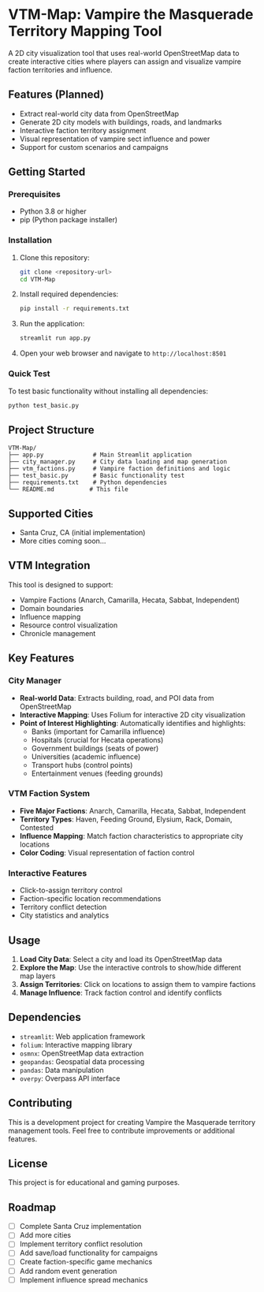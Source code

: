 # VTM-Map: Vampire the Masquerade Territory Mapping Tool

A 2D city visualization tool that uses real-world OpenStreetMap data to create interactive cities where players can assign and visualize vampire faction territories and influence.

## Features (Planned)
- Extract real-world city data from OpenStreetMap
- Generate 2D city models with buildings, roads, and landmarks
- Interactive faction territory assignment
- Visual representation of vampire sect influence and power
- Support for custom scenarios and campaigns

## Getting Started

### Prerequisites
- Python 3.8 or higher
- pip (Python package installer)

### Installation
1. Clone this repository:
   ```bash
   git clone <repository-url>
   cd VTM-Map
   ```

2. Install required dependencies:
   ```bash
   pip install -r requirements.txt
   ```

3. Run the application:
   ```bash
   streamlit run app.py
   ```

4. Open your web browser and navigate to `http://localhost:8501`

### Quick Test
To test basic functionality without installing all dependencies:
```bash
python test_basic.py
```

## Project Structure
```
VTM-Map/
├── app.py              # Main Streamlit application
├── city_manager.py     # City data loading and map generation
├── vtm_factions.py     # Vampire faction definitions and logic
├── test_basic.py       # Basic functionality test
├── requirements.txt    # Python dependencies
└── README.md          # This file
```

## Supported Cities
- Santa Cruz, CA (initial implementation)
- More cities coming soon...

## VTM Integration
This tool is designed to support:
- Vampire Factions (Anarch, Camarilla, Hecata, Sabbat, Independent)
- Domain boundaries
- Influence mapping
- Resource control visualization
- Chronicle management

## Key Features

### City Manager
- **Real-world Data**: Extracts building, road, and POI data from OpenStreetMap
- **Interactive Mapping**: Uses Folium for interactive 2D city visualization
- **Point of Interest Highlighting**: Automatically identifies and highlights:
  - Banks (important for Camarilla influence)
  - Hospitals (crucial for Hecata operations)
  - Government buildings (seats of power)
  - Universities (academic influence)
  - Transport hubs (control points)
  - Entertainment venues (feeding grounds)

### VTM Faction System
- **Five Major Factions**: Anarch, Camarilla, Hecata, Sabbat, Independent
- **Territory Types**: Haven, Feeding Ground, Elysium, Rack, Domain, Contested
- **Influence Mapping**: Match faction characteristics to appropriate city locations
- **Color Coding**: Visual representation of faction control

### Interactive Features
- Click-to-assign territory control
- Faction-specific location recommendations
- Territory conflict detection
- City statistics and analytics

## Usage

1. **Load City Data**: Select a city and load its OpenStreetMap data
2. **Explore the Map**: Use the interactive controls to show/hide different map layers
3. **Assign Territories**: Click on locations to assign them to vampire factions
4. **Manage Influence**: Track faction control and identify conflicts

## Dependencies
- `streamlit`: Web application framework
- `folium`: Interactive mapping library
- `osmnx`: OpenStreetMap data extraction
- `geopandas`: Geospatial data processing
- `pandas`: Data manipulation
- `overpy`: Overpass API interface

## Contributing
This is a development project for creating Vampire the Masquerade territory management tools. Feel free to contribute improvements or additional features.

## License
This project is for educational and gaming purposes.

## Roadmap
- [ ] Complete Santa Cruz implementation
- [ ] Add more cities
- [ ] Implement territory conflict resolution
- [ ] Add save/load functionality for campaigns
- [ ] Create faction-specific game mechanics
- [ ] Add random event generation
- [ ] Implement influence spread mechanics

